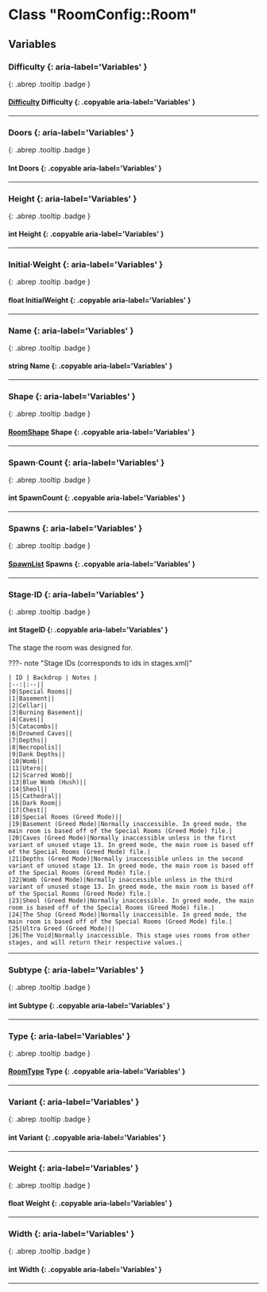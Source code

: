 # Class "RoomConfig::Room"
## Variables
### Difficulty {: aria-label='Variables' }
[ ](#){: .abrep .tooltip .badge }
#### [Difficulty](../rep/enums/Difficulty) Difficulty {: .copyable aria-label='Variables' }

___ 
### Doors {: aria-label='Variables' }
[ ](#){: .abrep .tooltip .badge }
#### Int Doors  {: .copyable aria-label='Variables' }

___ 
### Height {: aria-label='Variables' }
[ ](#){: .abrep .tooltip .badge }
#### int Height  {: .copyable aria-label='Variables' }

___ 
### Initial·Weight {: aria-label='Variables' }
[ ](#){: .abrep .tooltip .badge }
#### float InitialWeight  {: .copyable aria-label='Variables' }

___ 
### Name {: aria-label='Variables' }
[ ](#){: .abrep .tooltip .badge }
#### string Name  {: .copyable aria-label='Variables' }

___ 
### Shape {: aria-label='Variables' }
[ ](#){: .abrep .tooltip .badge }
#### [RoomShape](../rep/enums/RoomShape) Shape  {: .copyable aria-label='Variables' }

___ 
### Spawn·Count {: aria-label='Variables' }
[ ](#){: .abrep .tooltip .badge }
#### int SpawnCount  {: .copyable aria-label='Variables' }

___ 
### Spawns {: aria-label='Variables' }
[ ](#){: .abrep .tooltip .badge }
#### [SpawnList](../rep/CppContainer_ArrayProxy_RoomConfigSpawns) Spawns  {: .copyable aria-label='Variables' }

___ 
### Stage·ID {: aria-label='Variables' }
[ ](#){: .abrep .tooltip .badge }
#### int StageID  {: .copyable aria-label='Variables' }
The stage the room was designed for.

???- note "Stage IDs (corresponds to ids in stages.xml)"
    
    | ID | Backdrop | Notes |
    |--:|:--||
    |0|Special Rooms||
    |1|Basement||
    |2|Cellar||
    |3|Burning Basement||
    |4|Caves||
    |5|Catacombs||
    |6|Drowned Caves||
    |7|Depths||
    |8|Necropolis||
    |9|Dank Depths||
    |10|Womb||
    |11|Utero||
    |12|Scarred Womb||
    |13|Blue Womb (Hush)||
    |14|Sheol||
    |15|Cathedral||
    |16|Dark Room||
    |17|Chest||
    |18|Special Rooms (Greed Mode)||
    |19|Basement (Greed Mode)|Normally inaccessible. In greed mode, the main room is based off of the Special Rooms (Greed Mode) file.|
    |20|Caves (Greed Mode)|Normally inaccessible unless in the first variant of unused stage 13. In greed mode, the main room is based off of the Special Rooms (Greed Mode) file.|
    |21|Depths (Greed Mode)|Normally inaccessible unless in the second variant of unused stage 13. In greed mode, the main room is based off of the Special Rooms (Greed Mode) file.|
    |22|Womb (Greed Mode)|Normally inaccessible unless in the third variant of unused stage 13. In greed mode, the main room is based off of the Special Rooms (Greed Mode) file.|
    |23|Sheol (Greed Mode)|Normally inaccessible. In greed mode, the main room is based off of the Special Rooms (Greed Mode) file.|
    |24|The Shop (Greed Mode)|Normally inaccessible. In greed mode, the main room is based off of the Special Rooms (Greed Mode) file.|
    |25|Ultra Greed (Greed Mode)||
    |26|The Void|Normally inaccessible. This stage uses rooms from other stages, and will return their respective values.|

___ 
### Subtype {: aria-label='Variables' }
[ ](#){: .abrep .tooltip .badge }
#### int Subtype  {: .copyable aria-label='Variables' }

___ 
### Type {: aria-label='Variables' }
[ ](#){: .abrep .tooltip .badge }
#### [RoomType](../rep/enums/RoomType) Type  {: .copyable aria-label='Variables' }

___ 
### Variant {: aria-label='Variables' }
[ ](#){: .abrep .tooltip .badge }
#### int Variant  {: .copyable aria-label='Variables' }

___ 
### Weight {: aria-label='Variables' }
[ ](#){: .abrep .tooltip .badge }
#### float Weight  {: .copyable aria-label='Variables' }

___ 
### Width {: aria-label='Variables' }
[ ](#){: .abrep .tooltip .badge }
#### int Width  {: .copyable aria-label='Variables' }

___ 

